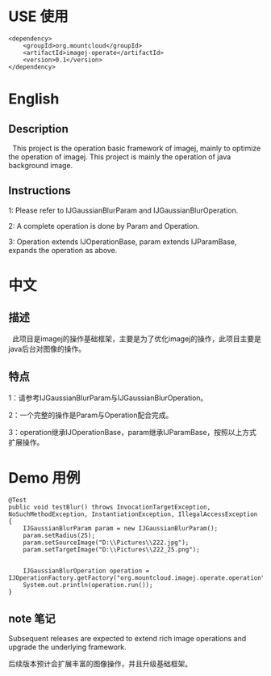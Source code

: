 # USE 使用

	<dependency>
		<groupId>org.mountcloud</groupId>
		<artifactId>imagej-operate</artifactId>
		<version>0.1</version>
	</dependency>

# English

## Description
&nbsp;&nbsp;This project is the operation basic framework of imagej, mainly to optimize the operation of imagej. This project is mainly the operation of java background image.

## Instructions
1: Please refer to IJGaussianBlurParam and IJGaussianBlurOperation.

2: A complete operation is done by Param and Operation.

3: Operation extends IJOperationBase, param extends IJParamBase, expands the operation as above.


# 中文

## 描述

&nbsp;&nbsp;此项目是imagej的操作基础框架，主要是为了优化imagej的操作，此项目主要是java后台对图像的操作。

## 特点

1：请参考IJGaussianBlurParam与IJGaussianBlurOperation。

2：一个完整的操作是Param与Operation配合完成。

3：operation继承IJOperationBase，param继承IJParamBase，按照以上方式扩展操作。


# Demo 用例


    @Test
    public void testBlur() throws InvocationTargetException, NoSuchMethodException, InstantiationException, IllegalAccessException {
        IJGaussianBlurParam param = new IJGaussianBlurParam();
        param.setRadius(25);
        param.setSourceImage("D:\\Pictures\\222.jpg");
        param.setTargetImage("D:\\Pictures\\222_25.png");


        IJGaussianBlurOperation operation = IJOperationFactory.getFactory("org.mountcloud.imagej.operate.operation").createOperation(param);
        System.out.println(operation.run());
    }

## note 笔记

Subsequent releases are expected to extend rich image operations and upgrade the underlying framework.

后续版本预计会扩展丰富的图像操作，并且升级基础框架。